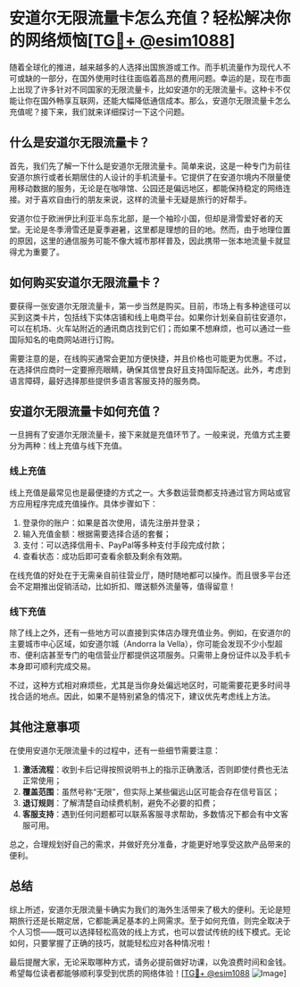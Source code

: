 # 安道尔无限流量卡怎么充值？轻松解决你的网络烦恼[[TG💪+ @esim1088](https://t.me/s/esim1088)]

随着全球化的推进，越来越多的人选择出国旅游或工作。而手机流量作为现代人不可或缺的一部分，在国外使用时往往面临着高昂的费用问题。幸运的是，现在市面上出现了许多针对不同国家的无限流量卡，比如安道尔的无限流量卡。这种卡不仅能让你在国外畅享互联网，还能大幅降低通信成本。那么，安道尔无限流量卡怎么充值呢？接下来，我们就来详细探讨一下这个问题。

## 什么是安道尔无限流量卡？

首先，我们先了解一下什么是安道尔无限流量卡。简单来说，这是一种专门为前往安道尔旅行或者长期居住的人设计的手机流量卡。它提供了在安道尔境内不限量使用移动数据的服务，无论是在咖啡馆、公园还是偏远地区，都能保持稳定的网络连接。对于喜欢自由行的朋友来说，这样的流量卡无疑是旅行的好帮手。

安道尔位于欧洲伊比利亚半岛东北部，是一个袖珍小国，但却是滑雪爱好者的天堂。无论是冬季滑雪还是夏季避暑，这里都是理想的目的地。然而，由于地理位置的原因，这里的通信服务可能不像大城市那样普及，因此携带一张本地流量卡就显得尤为重要了。

## 如何购买安道尔无限流量卡？

要获得一张安道尔无限流量卡，第一步当然是购买。目前，市场上有多种途径可以买到这类卡片，包括线下实体店铺和线上电商平台。如果你计划亲自前往安道尔，可以在机场、火车站附近的通讯商店找到它们；而如果不想麻烦，也可以通过一些国际知名的电商网站进行订购。

需要注意的是，在线购买通常会更加方便快捷，并且价格也可能更为优惠。不过，在选择供应商时一定要擦亮眼睛，确保其信誉良好且支持国际配送。此外，考虑到语言障碍，最好选择那些提供多语言客服支持的服务商。

## 安道尔无限流量卡如何充值？

一旦拥有了安道尔无限流量卡，接下来就是充值环节了。一般来说，充值方式主要分为两种：线上充值与线下充值。

### 线上充值

线上充值是最常见也是最便捷的方式之一。大多数运营商都支持通过官方网站或官方应用程序完成充值操作。具体步骤如下：

1. 登录你的账户：如果是首次使用，请先注册并登录；
2. 输入充值金额：根据需要选择合适的套餐；
3. 支付：可以选择信用卡、PayPal等多种支付手段完成付款；
4. 查看状态：成功后即可查看余额及剩余有效期。

在线充值的好处在于无需亲自前往营业厅，随时随地都可以操作。而且很多平台还会不定期推出促销活动，比如折扣、赠送额外流量等，值得留意！

### 线下充值

除了线上之外，还有一些地方可以直接到实体店办理充值业务。例如，在安道尔的主要城市中心区域，如安道尔城（Andorra la Vella），你可能会发现不少小型超市、便利店甚至专门的电信营业厅都提供这项服务。只需带上身份证件以及手机卡本身即可顺利完成交易。

不过，这种方式相对麻烦些，尤其是当你身处偏远地区时，可能需要花更多时间寻找合适的地点。因此，如果不是特别紧急的情况下，建议优先考虑线上方法。

## 其他注意事项

在使用安道尔无限流量卡的过程中，还有一些细节需要注意：

1. **激活流程**：收到卡后记得按照说明书上的指示正确激活，否则即使付费也无法正常使用；
2. **覆盖范围**：虽然号称“无限”，但实际上某些偏远山区可能会存在信号盲区；
3. **退订规则**：了解清楚自动续费机制，避免不必要的扣费；
4. **客服支持**：遇到任何问题都可以联系客服寻求帮助，多数情况下都会有中文客服可用。

总之，合理规划好自己的需求，并做好充分准备，才能更好地享受这款产品带来的便利。

## 总结

综上所述，安道尔无限流量卡确实为我们的海外生活带来了极大的便利。无论是短期旅行还是长期定居，它都能满足基本的上网需求。至于如何充值，则完全取决于个人习惯——既可以选择轻松高效的线上方式，也可以尝试传统的线下模式。无论如何，只要掌握了正确的技巧，就能轻松应对各种情况啦！

最后提醒大家，无论采取哪种方式，请务必提前做好功课，以免浪费时间和金钱。希望每位读者都能够顺利享受到优质的网络体验！[[TG💪+ @esim1088](https://t.me/s/esim1088) ![Image](https://i.postimg.cc/4NQfJmqS/Snipaste-2025-05-13-00-14-12.png)]